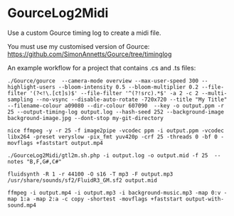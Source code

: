 # GourceLog2Midi
Use a custom Gource timing log to create a midi file.

You must use my customised version of Gource:
https://github.com/SimonAnnetts/Gource/tree/timinglog



An example workflow for a project that contains .cs and .ts files:

~~~
./Gource/gource  --camera-mode overview --max-user-speed 300 --highlight-users --bloom-intensity 0.5 --bloom-multiplier 0.2 --file-filter '(?<!\.[ct]s)$' --file-filter '^(?!src).*$' -a 2 -c 2 --multi-sampling --no-vsync --disable-auto-rotate -720x720 --title "My Title" --filename-colour a09080 --dir-colour 607090  --key -o output.ppm -r 25 --output-timing-log output.log --hash-seed 252 --background-image background-image.jpg --dont-stop my-git-directory

nice ffmpeg -y -r 25 -f image2pipe -vcodec ppm -i output.ppm -vcodec libx264 -preset veryslow -pix_fmt yuv420p -crf 25 -threads 0 -bf 0 -movflags +faststart output.mp4

./GourceLog2Midi/gtl2m.sh.php -i output.log -o output.mid -f 25  --notes "B,F,G#,C#"

fluidsynth -R 1 -r 44100 -O s16 -T mp3 -F output.mp3 /usr/share/sounds/sf2/FluidR3_GM.sf2 output.mid

ffmpeg -i output.mp4 -i output.mp3 -i background-music.mp3 -map 0:v -map 1:a -map 2:a -c copy -shortest -movflags +faststart output-with-sound.mp4

~~~


